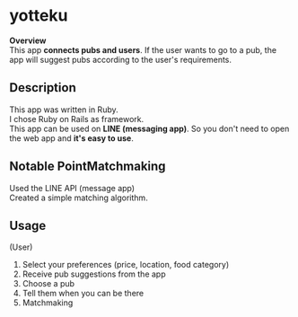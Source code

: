 # yotteku
**Overview**  
This app **connects pubs and users**.
If the user wants to go to a pub, the app will suggest pubs according to the user's requirements.
<br>
## Description
This app was written in Ruby.<br>I chose Ruby on Rails as framework.<br>
This app can be used on **LINE (messaging app)**. So you don't need to open the web app and **it's easy to use**.<br>

## Notable PointMatchmaking
Used the LINE API (message app)<br>
Created a simple matching algorithm.<br>

## Usage
(User)  
1. Select your preferences (price, location, food category) 
2. Receive pub suggestions from the app 
3. Choose a pub  
4. Tell them when you can be there 
5. Matchmaking  
  
<br>



  
